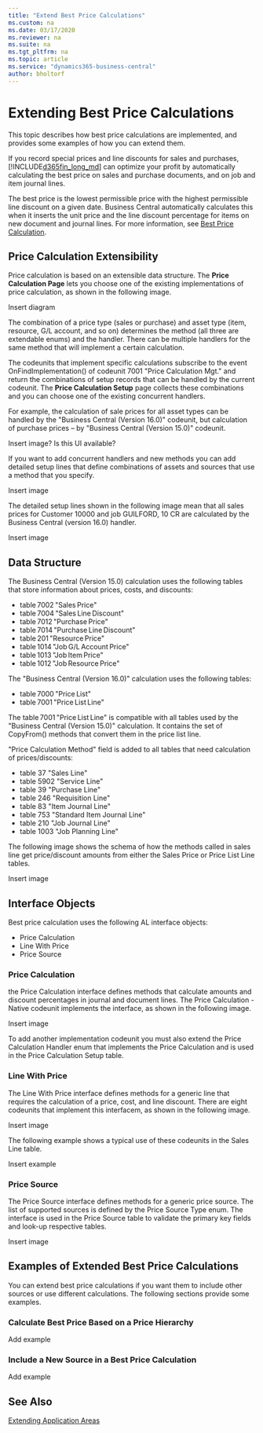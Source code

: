 ```yaml
---
title: "Extend Best Price Calculations"
ms.custom: na
ms.date: 03/17/2020
ms.reviewer: na
ms.suite: na
ms.tgt_pltfrm: na
ms.topic: article
ms.service: "dynamics365-business-central"
author: bholtorf
---
```


# Extending Best Price Calculations
This topic describes how best price calculations are implemented, and provides some examples of how you can extend them. 

If you record special prices and line discounts for sales and purchases, [!INCLUDE[d365fin_long_md](includes/d365fin_long_md.md)] can optimize your profit by automatically calculating the best price on sales and purchase documents, and on job and item journal lines.

The best price is the lowest permissible price with the highest permissible line discount on a given date. Business Central automatically calculates this when it inserts the unit price and the line discount percentage for items on new document and journal lines. For more information, see [Best Price Calculation](/dynamics365/business-central/sales-how-record-sales-price-discount-payment-agreements.md#best-price-calculation).

## Price Calculation Extensibility
Price calculation is based on an extensible data structure. The **Price Calculation Page** lets you choose one of the existing implementations of price calculation, as shown in the following image.

Insert diagram

The combination of a price type (sales or purchase) and asset type (item, resource, G/L account, and so on) determines the method (all three are extendable enums) and the handler. There can be multiple handlers for the same method that will implement a certain calculation. 

The codeunits that implement specific calculations subscribe to the event OnFindImplementation() of codeunit 7001 "Price Calculation Mgt." and return the combinations of setup records that can be handled by the current codeunit. The **Price Calculation Setup** page collects these combinations and you can choose one of the existing concurrent handlers.

For example, the calculation of sale prices for all asset types can be handled by the "Business Central (Version 16.0)" codeunit, but calculation of purchase prices – by "Business Central (Version 15.0)" codeunit.

Insert image? Is this UI available?

If you want to add concurrent handlers and new methods you can add detailed setup lines that define combinations of assets and sources that use a method that you specify.

Insert image

The detailed setup lines shown in the following image mean that all sales prices for Customer 10000 and job GUILFORD, 10 CR are calculated by the Business Central (version 16.0) handler.

Insert image

## Data Structure
The Business Central (Version 15.0) calculation uses the following tables that store information about prices, costs, and discounts: 

* table 7002 "Sales Price" 
* table 7004 "Sales Line Discount" 
* table 7012 "Purchase Price" 
* table 7014 "Purchase Line Discount" 
* table 201 "Resource Price" 
* table 1014 "Job G/L Account Price" 
* table 1013 "Job Item Price" 
* table 1012 "Job Resource Price" 

The "Business Central (Version 16.0)" calculation uses the following tables: 

* table 7000 "Price List" 
* table 7001 "Price List Line" 

The table 7001 "Price List Line" is compatible with all tables used by the "Business Central (Version 15.0)" calculation. It contains the set of CopyFrom() methods that convert them in the price list line. 

"Price Calculation Method" field is added to all tables that need calculation of prices/discounts: 

* table 37 "Sales Line" 
* table 5902 "Service Line" 
* table 39 "Purchase Line" 
* table 246 "Requisition Line"  
* table 83 "Item Journal Line" 
* table 753 "Standard Item Journal Line" 
* table 210 "Job Journal Line" 
* table 1003 "Job Planning Line" 

The following image shows the schema of how the methods called in sales line get price/discount amounts from either the Sales Price or Price List Line tables.

Insert image

## Interface Objects
Best price calculation uses the following AL interface objects:

* Price Calculation
* Line With Price
* Price Source

### Price Calculation
the Price Calculation interface defines methods that calculate amounts and discount percentages in journal and document lines. The Price Calculation - Native codeunit implements the interface, as shown in the following image.

Insert image

To add another implementation codeunit you must also extend the Price Calculation Handler enum that implements the Price Calculation and is used in the Price Calculation Setup table.

### Line With Price
The Line With Price interface defines methods for a generic line that requires the calculation of a price, cost, and line discount. There are eight codeunits that implement this interfacem, as shown in the following image.

Insert image

The following example shows a typical use of these codeunits in the Sales Line table.

Insert example

### Price Source
The Price Source interface defines methods for a generic price source. The list of supported sources is defined by the Price Source Type enum. The interface is used in the Price Source table to validate the primary key fields and look-up respective tables.

Insert image

## Examples of Extended Best Price Calculations
You can extend best price calculations if you want them to include other sources or use different calculations. The following sections provide some examples.

### Calculate Best Price Based on a Price Hierarchy

Add example

### Include a New Source in a Best Price Calculation

Add example

## See Also
[Extending Application Areas](devenv-extending-application-areas.md)
